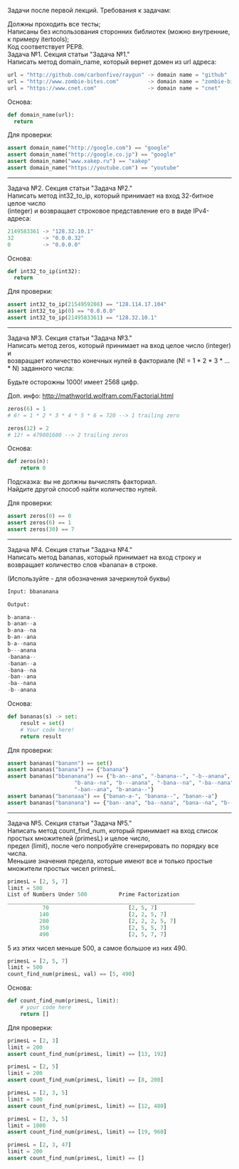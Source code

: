 Задачи после первой лекций. Требования к задачам:  

Должны проходить все тесты;  
Написаны без использования сторонних библиотек (можно внутренние, к примеру itertools);  
Код соответствует PEP8.  
Задача №1. Секция статьи "Задача №1."  
Написать метод domain_name, который вернет домен из url адреса:  
```python
url = "http://github.com/carbonfive/raygun" -> domain name = "github"
url = "http://www.zombie-bites.com"         -> domain name = "zombie-bites"
url = "https://www.cnet.com"                -> domain name = "cnet"
```
Основа:
```python
def domain_name(url):
  return
```
Для проверки:
```python
assert domain_name("http://google.com") == "google"
assert domain_name("http://google.co.jp") == "google"
assert domain_name("www.xakep.ru") == "xakep"
assert domain_name("https://youtube.com") == "youtube"
```
---
Задача №2. Секция статьи "Задача №2."    
Написать метод int32_to_ip, который принимает на вход 32-битное целое число    
(integer) и возвращает строковое представление его в виде IPv4-адреса:    
```python
2149583361 -> "128.32.10.1"
32         -> "0.0.0.32"
0          -> "0.0.0.0"
```
Основа:
```python
def int32_to_ip(int32):
  return
```
Для проверки:
```python
assert int32_to_ip(2154959208) == "128.114.17.104"
assert int32_to_ip(0) == "0.0.0.0"
assert int32_to_ip(2149583361) == "128.32.10.1"
```
---
Задача №3. Секция статьи "Задача №3."  
Написать метод zeros, который принимает на вход целое число (integer) и  
возвращает количество конечных нулей в факториале (N! = 1 * 2 * 3 * ... * N) заданного числа:  

Будьте осторожны 1000! имеет 2568 цифр.  

Доп. инфо: http://mathworld.wolfram.com/Factorial.html  
```python
zeros(6) = 1
# 6! = 1 * 2 * 3 * 4 * 5 * 6 = 720 --> 1 trailing zero

zeros(12) = 2
# 12! = 479001600 --> 2 trailing zeros
```
Основа:
```python
def zeros(n):
    return 0
```
Подсказка: вы не должны вычислять факториал.  
Найдите другой способ найти количество нулей.  

Для проверки:  
```python
assert zeros(0) == 0
assert zeros(6) == 1
assert zeros(30) == 7
```
---
Задача №4. Секция статьи "Задача №4."  
Написать метод bananas, который принимает на вход строку и  
возвращает количество слов «banana» в строке.  

(Используйте - для обозначения зачеркнутой буквы)  
```python
Input: bbananana

Output:

b-anana--
b-anan--a
b-ana--na
b-an--ana
b-a--nana
b---anana
-banana--
-banan--a
-bana--na
-ban--ana
-ba--nana
-b--anana
```
Основа:
```python
def bananas(s) -> set:
    result = set()
    # Your code here!
    return result
```
Для проверки:
```python
assert bananas("banann") == set()
assert bananas("banana") == {"banana"}
assert bananas("bbananana") == {"b-an--ana", "-banana--", "-b--anana", "b-a--nana", "-banan--a",
                     "b-ana--na", "b---anana", "-bana--na", "-ba--nana", "b-anan--a",
                     "-ban--ana", "b-anana--"}
assert bananas("bananaaa") == {"banan-a-", "banana--", "banan--a"}
assert bananas("bananana") == {"ban--ana", "ba--nana", "bana--na", "b--anana", "banana--", "banan--a"}
```
---
Задача №5. Секция статьи "Задача №5."  
Написать метод count_find_num, который принимает на вход список простых множителей (primesL) и целое число,  
предел (limit), после чего попробуйте сгенерировать по порядку все числа.  
Меньшие значения предела, которые имеют все и только простые множители простых чисел primesL.  
```python
primesL = [2, 5, 7]
limit = 500
List of Numbers Under 500          Prime Factorization
___________________________________________________________
           70                         [2, 5, 7]
          140                         [2, 2, 5, 7]
          280                         [2, 2, 2, 5, 7]
          350                         [2, 5, 5, 7]
          490                         [2, 5, 7, 7]
```
5 из этих чисел меньше 500, а самое большое из них 490.
```python
primesL = [2, 5, 7]  
limit = 500  
count_find_num(primesL, val) == [5, 490]
```
Основа:
```python
def count_find_num(primesL, limit):
    # your code here
    return []
```
Для проверки:
```python
primesL = [2, 3]
limit = 200
assert count_find_num(primesL, limit) == [13, 192]

primesL = [2, 5]
limit = 200
assert count_find_num(primesL, limit) == [8, 200]

primesL = [2, 3, 5]
limit = 500
assert count_find_num(primesL, limit) == [12, 480]

primesL = [2, 3, 5]
limit = 1000
assert count_find_num(primesL, limit) == [19, 960]

primesL = [2, 3, 47]
limit = 200
assert count_find_num(primesL, limit) == []
```